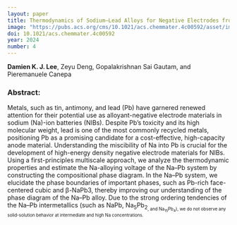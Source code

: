 ```yaml
---
layout: paper
title: Thermodynamics of Sodium–Lead Alloys for Negative Electrodes from First-Principles
image: "https://pubs.acs.org/cms/10.1021/acs.chemmater.4c00592/asset/images/large/cm4c00592_0004.jpeg"
doi: 10.1021/acs.chemmater.4c00592
year: 2024
number: 4
---
```

**Damien K. J. Lee**, Zeyu Deng, Gopalakrishnan Sai Gautam, and Pieremanuele Canepa

### Abstract:
Metals, such as tin, antimony, and lead (Pb) have garnered renewed attention for their potential use as alloyant-negative electrode materials in sodium (Na)-ion batteries (NIBs). Despite Pb’s toxicity and its high molecular weight, lead is one of the most commonly recycled metals, positioning Pb as a promising candidate for a cost-effective, high-capacity anode material. Understanding the miscibility of Na into Pb is crucial for the development of high-energy density negative electrode materials for NIBs. Using a first-principles multiscale approach, we analyze the thermodynamic properties and estimate the Na-alloying voltage of the Na–Pb system by constructing the compositional phase diagram. In the Na–Pb system, we elucidate the phase boundaries of important phases, such as Pb-rich face-centered cubic and β-NaPb3, thereby improving our understanding of the phase diagram of the Na–Pb alloy. Due to the strong ordering tendencies of the Na–Pb intermetallics (such as NaPb, Na<sub>5</sub>Pb<sub>2<sub>, and Na<sub>15</sub>Pb<sub>4</sub>), we do not observe any solid-solution behavior at intermediate and high Na concentrations.